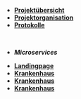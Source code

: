 * [**Projektübersicht**](_einleitung/projektuebersicht)
* [**Projektorganisation**](_einleitung/projektorganisation)
* [**Protokolle**](_einleitung/protokolle)

<br>

- ***Microservices***

* [**Landingpage**](landingpage/index)
* [**Krankenhaus**](krankenhaus/index)
* [**Krankenhaus**](krankenhaus/index)
* [**Krankenhaus**](krankenhaus/index)
